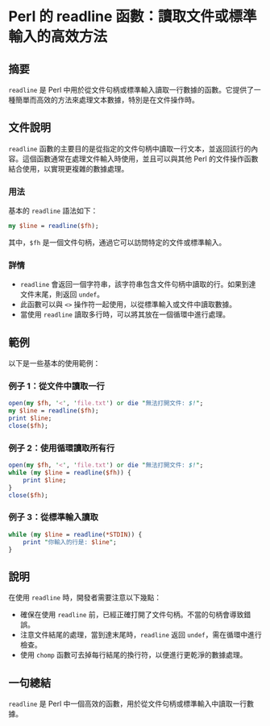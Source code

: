 <!--
Meta Description: # Perl 的 readline 函數：讀取文件或標準輸入的高效方法 ## 摘要 `readline` 是 Perl 中用於從文件句柄或標準輸入讀取一行數據的函數。它提供了一種簡單而高效的方法來處理文本數據，特別是在文件操作時。 ## 文件說明 `readline` 函數的主要目的是從指定的文件句...
Meta Keywords: readline, perl, line, print, undef
-->

# Perl 的 readline 函數：讀取文件或標準輸入的高效方法

## 摘要
`readline` 是 Perl 中用於從文件句柄或標準輸入讀取一行數據的函數。它提供了一種簡單而高效的方法來處理文本數據，特別是在文件操作時。

## 文件說明
`readline` 函數的主要目的是從指定的文件句柄中讀取一行文本，並返回該行的內容。這個函數通常在處理文件輸入時使用，並且可以與其他 Perl 的文件操作函數結合使用，以實現更複雜的數據處理。

### 用法
基本的 `readline` 語法如下：
```perl
my $line = readline($fh);
```
其中，`$fh` 是一個文件句柄，通過它可以訪問特定的文件或標準輸入。

### 詳情
- `readline` 會返回一個字符串，該字符串包含文件句柄中讀取的行。如果到達文件末尾，則返回 `undef`。
- 此函數可以與 `<>` 操作符一起使用，以從標準輸入或文件中讀取數據。
- 當使用 `readline` 讀取多行時，可以將其放在一個循環中進行處理。

## 範例
以下是一些基本的使用範例：

### 例子 1：從文件中讀取一行
```perl
open(my $fh, '<', 'file.txt') or die "無法打開文件: $!";
my $line = readline($fh);
print $line;
close($fh);
```

### 例子 2：使用循環讀取所有行
```perl
open(my $fh, '<', 'file.txt') or die "無法打開文件: $!";
while (my $line = readline($fh)) {
    print $line;
}
close($fh);
```

### 例子 3：從標準輸入讀取
```perl
while (my $line = readline(*STDIN)) {
    print "你輸入的行是: $line";
}
```

## 說明
在使用 `readline` 時，開發者需要注意以下幾點：
- 確保在使用 `readline` 前，已經正確打開了文件句柄。不當的句柄會導致錯誤。
- 注意文件結尾的處理，當到達末尾時，`readline` 返回 `undef`，需在循環中進行檢查。
- 使用 `chomp` 函數可去掉每行結尾的換行符，以便進行更乾淨的數據處理。

## 一句總結
`readline` 是 Perl 中一個高效的函數，用於從文件句柄或標準輸入中讀取一行數據。